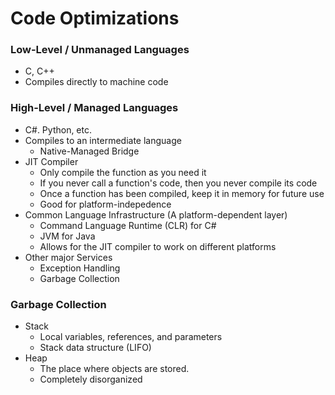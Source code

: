 # Code Optimizations

### Low-Level / Unmanaged Languages
- C, C++
- Compiles directly to machine code

### High-Level / Managed Languages
- C#. Python, etc.
- Compiles to an intermediate language
	- Native-Managed Bridge
- JIT Compiler
	- Only compile the function as you need it
	- If you never call a function's code, then you never compile its code
	- Once a function has been compiled, keep it in memory for future use
	- Good for platform-indepedence
- Common Language Infrastructure (A platform-dependent layer)
	- Command Language Runtime (CLR) for C#
	- JVM for Java
	- Allows for the JIT compiler to work on different platforms
- Other major Services
	- Exception Handling
	- Garbage Collection

### Garbage Collection
- Stack
	- Local variables, references, and parameters
	- Stack data structure (LIFO)
- Heap
	- The place where objects are stored.
	- Completely disorganized
